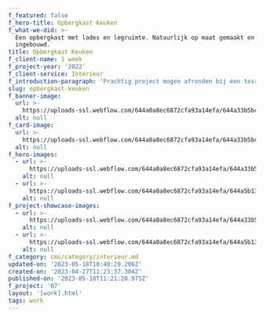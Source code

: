```yaml
---
f_featured: false
f_hero-title: Opbergkast Keuken
f_what-we-did: >-
  Een opbergkast met lades en legruimte. Natuurlijk op maat gemaakt en volledig
  ingebouwd. 
title: Opbergkast Keuken
f_client-name: 1 week
f_project-year: '2022'
f_client-service: Interieur
f_introduction-paragraph: 'Prachtig project mogen afronden bij een tevreden klant. '
slug: opbergkast-keuken
f_banner-image:
  url: >-
    https://uploads-ssl.webflow.com/644a0a8ec6872cfa93a14efa/644a33b5bcbc64997b86da79_Kronenberg%20Interieur%20Project%2001-25.jpg
  alt: null
f_card-image:
  url: >-
    https://uploads-ssl.webflow.com/644a0a8ec6872cfa93a14efa/644a33b5bcbc64997b86da79_Kronenberg%20Interieur%20Project%2001-25.jpg
  alt: null
f_hero-images:
  - url: >-
      https://uploads-ssl.webflow.com/644a0a8ec6872cfa93a14efa/644a33b5bcbc64997b86da79_Kronenberg%20Interieur%20Project%2001-25.jpg
    alt: null
  - url: >-
      https://uploads-ssl.webflow.com/644a0a8ec6872cfa93a14efa/644a5b13138c2196e93c8aea_Kronenberg%20Interieurbouw%20Lades-50.jpg
    alt: null
f_project-showcase-images:
  - url: >-
      https://uploads-ssl.webflow.com/644a0a8ec6872cfa93a14efa/644a33b5bcbc64997b86da79_Kronenberg%20Interieur%20Project%2001-25.jpg
    alt: null
  - url: >-
      https://uploads-ssl.webflow.com/644a0a8ec6872cfa93a14efa/644a5b13138c2196e93c8aea_Kronenberg%20Interieurbouw%20Lades-50.jpg
    alt: null
f_category: cms/category/interieur.md
updated-on: '2023-05-18T10:40:29.206Z'
created-on: '2023-04-27T11:23:37.304Z'
published-on: '2023-05-18T11:21:20.975Z'
f_project: '07'
layout: '[work].html'
tags: work
---
```



